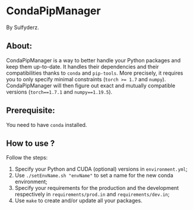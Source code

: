 # CondaPipManager
By Sulfyderz.

## About:
CondaPipManager is a way to better handle your Python packages and keep them up-to-date. It handles their dependencies and their compatibilities thanks to `conda` and `pip-tools`. More precisely, it requires you to only specify minimal constraints (`torch >= 1.7` and `numpy`). CondaPipManager will then figure out exact and mutually compatible versions (`torch==1.7.1` and `numpy==1.19.5`).

## Prerequisite:
You need to have `conda` installed.

## How to use ?
Follow the steps:
1. Specify your Python and CUDA (optional) versions in `environment.yml`;
2. Use `./setEnvName.sh "envName"` to set a name for the new conda environment;
3. Specify your requirements for the production and the development respectively in `requirements/prod.in` and `requirements/dev.in`;
4. Use `make` to create and/or update all your packages. 

